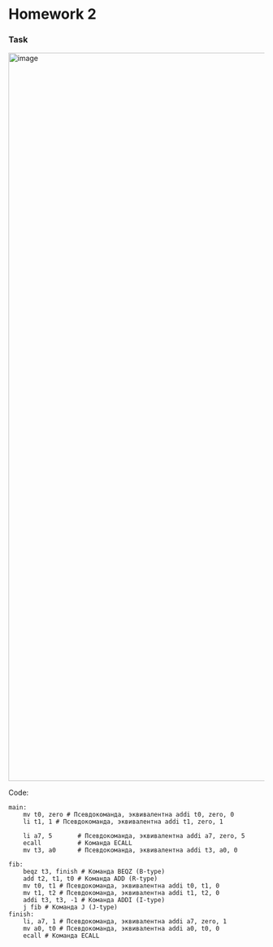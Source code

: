 # Homework 2

### Task

<img width="1431" alt="image" src="https://github.com/user-attachments/assets/6668db2e-d2ce-467a-a549-392872d37c36">

Code:
```
main:
	mv t0, zero # Псевдокоманда, эквивалентна addi t0, zero, 0
	li t1, 1 # Псевдокоманда, эквивалентна addi t1, zero, 1

	li a7, 5       # Псевдокоманда, эквивалентна addi a7, zero, 5
	ecall          # Команда ECALL
	mv t3, a0      # Псевдокоманда, эквивалентна addi t3, a0, 0

fib:
	beqz t3, finish # Команда BEQZ (B-type)
	add t2, t1, t0 # Команда ADD (R-type)
	mv t0, t1 # Псевдокоманда, эквивалентна addi t0, t1, 0
	mv t1, t2 # Псевдокоманда, эквивалентна addi t1, t2, 0
	addi t3, t3, -1 # Команда ADDI (I-type)
	j fib # Команда J (J-type)
finish:
	li, a7, 1 # Псевдокоманда, эквивалентна addi a7, zero, 1
	mv a0, t0 # Псевдокоманда, эквивалентна addi a0, t0, 0
	ecall # Команда ECALL
```
